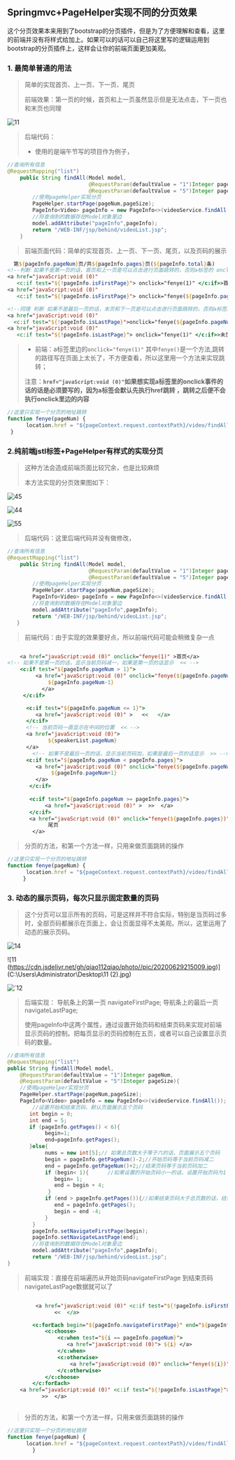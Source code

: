 ## Springmvc+PageHelper实现不同的分页效果

​	这个分页效果本来用到了bootstrap的分页插件，但是为了方便理解和查看，这里的前端并没有将样式给加上。如果可以的话可以自己将这里写的逻辑运用到bootstrap的分页插件上，这样会让你的前端页面更加美观。

### 1. 最简单普通的用法

> 简单的实现首页、上一页、下一页、尾页
>
> 前端效果：第一页的时候，首页和上一页虽然显示但是无法点击，下一页也和末页也同理

![11](https://cdn.jsdelivr.net/gh/qiao112qiao/photo//pic/20200628190048.jpg)

> 后端代码：
>
> - 使用的是端午节写的项目作为例子，

```java
//查询所有信息
@RequestMapping("list")
    public String findAll(Model model,
                          @RequestParam(defaultValue = "1")Integer pageNum,
                          @RequestParam(defaultValue = "5")Integer pageSize){
        //使用pageHelper实现分页
        PageHelper.startPage(pageNum,pageSize);
        PageInfo<Video> pageInfo = new PageInfo<>(videoService.findAll());
        //将查询到的数据存在Model对象里边
        model.addAttribute("pageInfo",pageInfo);
        return "/WEB-INF/jsp/behind/videoList.jsp";
    }
```

> 前端页面代码：简单的实现首页、上一页、下一页、尾页，以及页码的展示



```jsp
  第${pageInfo.pageNum}页/共${pageInfo.pages}页(${pageInfo.total}条)
<!--判断 如果不是第一页的话，首页和上一页是可以点击进行页面跳转的，否则a标签的 onclick 事件不生效-->
<a href="javaScript:void (0)" 
   <c:if test="${!pageInfo.isFirstPage}"> onclick="fenye(1)" </c:if>>首页</a>
<a href="javaScript:void (0)" 
   <c:if test="${!pageInfo.isFirstPage}"> onclick="fenye(${pageInfo.pageNum-1})" 	</c:if>>上一页</a>

<!--同理 判断 如果不是最后一页的话，末页和下一页是可以点击进行页面跳转的，否则a标签的 onclick 事件不生效-->
<a href="javaScript:void (0)" 
  <c:if test="${!pageInfo.isLastPage}">onclick="fenye(${pageInfo.pageNum+1})" 	</c:if>>下一页</a>
<a href="javaScript:void (0)" 
   <c:if test="${!pageInfo.isLastPage}"> onclick="fenye(1)" </c:if>>未页</a>

```

> - 前端：a标签里边的`onclick="fenye(1)"`  其中`fenye()`是一个方法,跳转的路径写在页面上太长了，不方便查看，所以这里用一个方法来实现跳转；
>
> 注意：**`href="javaScript:void (0)"`如果想实现a标签里的onclick事件的话的话是必须要写的，因为a标签会默认先执行href跳转 ，跳转之后便不会执行onclick里边的内容**

```js
//这里只实现一个分页的地址跳转  
function fenye(pageNum) {
      location.href = "${pageContext.request.contextPath}/video/findAll?pageNum="+pageNum;
 }
```



### 2.纯前端jstl标签+PageHelper有样式的实现分页

> 这种方法会造成前端页面比较冗余，也是比较麻烦
>
> 本方法实现的分页效果图如下：

![45](https://cdn.jsdelivr.net/gh/qiao112qiao/photo//pic/20200628201620.jpg)

![44](https://cdn.jsdelivr.net/gh/qiao112qiao/photo//pic/20200628201456.jpg)

![55](https://cdn.jsdelivr.net/gh/qiao112qiao/photo//pic/20200628201512.jpg)

> 后端代码：这里后端代码并没有做修改，

```java
//查询所有信息
@RequestMapping("list")
    public String findAll(Model model,
                          @RequestParam(defaultValue = "1")Integer pageNum,
                          @RequestParam(defaultValue = "5")Integer pageSize){
        //使用pageHelper实现分页
        PageHelper.startPage(pageNum,pageSize);
        PageInfo<Video> pageInfo = new PageInfo<>(videoService.findAll());
        //将查询到的数据存在Model对象里边
        model.addAttribute("pageInfo",pageInfo);
        return "/WEB-INF/jsp/behind/videoList.jsp";
   }
```



> 前端代码：由于实现的效果要好点，所以前端代码可能会稍微复杂一点

```jsp

    <a href="javaScript:void (0)" onclick="fenye(1)" >首页</a>
<!-- 如果不是第一页的话，显示当前页码减一，如果是第一页的话显示  << -->
    <c:if test="${pageInfo.pageNum > 1}">
         <a href="javaScript:void (0)" onclick="fenye(${pageInfo.pageNum-1})">
             ${pageInfo.pageNum-1}
           </a>
     </c:if>

      <c:if test="${pageInfo.pageNum <= 1}">
         <a href="javaScript:void (0)" >   <<   </a>     
      </c:if>
      <!-- 当前页码一直显示在中间的位置  << -->
      <a href="javaScript:void (0)">
             ${speakerList.pageNum}
      </a>
		<!-- 如果不是最后一页的话，显示当前页码加，如果是最后一页的话显示  >> -->
      <c:if test="${pageInfo.pageNum < pageInfo.pages}">
         <a href="javaScript:void (0)" onclick="fenye(${pageInfo.pageNum+1})">
              ${pageInfo.pageNum+1}
         </a>
       </c:if>
              
       <c:if test="${pageInfo.pageNum >= pageInfo.pages}">
            <a href="javaScript:void (0)" >  >>  </a>
       </c:if>
       <a href="javaScript:void (0)" onclick="fenye(${pageInfo.pages})">
             尾页
        </a>

```

> 分页的方法，和第一个方法一样，只用来做页面跳转的操作

```js
//这里只实现一个分页的地址跳转  
function fenye(pageNum) {
      location.href = "${pageContext.request.contextPath}/video/findAll?pageNum="+pageNum;
     }
```



### 3. 动态的展示页码，每次只显示固定数量的页码

> 这个分页可以显示所有的页码，可是这样并不符合实际，特别是当页码过多时，全部页码都展示在页面上，会让页面显得不太美观。所以，这里运用了动态的展示页码。



![14](https://cdn.jsdelivr.net/gh/qiao112qiao/photo//pic/20200628203117.jpg)



 ![11 (https://cdn.jsdelivr.net/gh/qiao112qiao/photo//pic/20200629215009.jpg)](C:\Users\Administrator\Desktop\11 (2).jpg)







![`12](https://cdn.jsdelivr.net/gh/qiao112qiao/photo//pic/20200628203247.jpg)





> 后端实现： 导航条上的第一页 navigateFirstPage; 导航条上的最后一页 navigateLastPage;
>
> 使用pageInfo中这两个属性，通过设置开始页码和结束页码来实现对前端显示页码的控制。把每页显示的页码控制在五页，或者可以自己设置显示页码的数量。



```java
//查询所有信息
@RequestMapping("list")
public String findAll(Model model,
    @RequestParam(defaultValue = "1")Integer pageNum,
    @RequestParam(defaultValue = "5")Integer pageSize){
    //使用pageHelper实现分页
    PageHelper.startPage(pageNum,pageSize);
    PageInfo<Video> pageInfo = new PageInfo<>(videoService.findAll());
  		//设置开始和结束页码，默认页面展示五个页码
       int begin = 0;
       int end = 5;    
       if (pageInfo.getPages() < 6){
            begin=1;
            end=pageInfo.getPages();
       }else{
            nums = new int[5];// 如果总页数大于等于六的话，页面展示五个页码
            begin = pageInfo.getPageNum()-2;//开始页码等于当前页码减二
            end = pageInfo.getPageNum()+2;//结束页码等于当前页码加二
            if (begin< 1){		//如果设置的开始页码小一的话，设置开始页码为1
               begin= 1;
               end = begin + 4;		
             }
       		if (end > pageInfo.getPages()){//如果结束页码大于总页数的话，结束页码等于总页数
               end = pageInfo.getPages();
               begin = end -4;
            }
        }
       	pageInfo.setNavigateFirstPage(begin);
        pageInfo.setNavigateLastPage(end);
       	//将查询到的数据存在Model对象里边
        model.addAttribute("pageInfo",pageInfo);
        return "/WEB-INF/jsp/behind/videoList.jsp";
}
```



> 前端实现：直接在前端遍历从开始页码navigateFirstPage 到结束页码 navigateLastPage数据就可以了

```jsp

         <a href="javaScript:void (0)" <c:if test="${!pageInfo.isFirstPage}"> onclick="fenye(${pageInfo.pageNum-1})" </c:if> >
               <<  </a>

        <c:forEach begin="${pageInfo.navigateFirstPage}" end="${pageInfo.navigateLastPage}"  var="i">
            <c:choose>
                <c:when test="${i == pageInfo.pageNum}">
                   <a href="javaScript:void (0)"> ${i} </a> 
                </c:when> 
                <c:otherwise>
   					<a href="javaScript:void (0)" onclick="fenye(${i})">${i}</a>  
                </c:otherwise>
            </c:choose>
        </c:forEach>   
    <a href="javaScript:void (0)" <c:if test="${!pageInfo.isLastPage}"> onclick="fenye(${pageInfo.pageNum+1})" </c:if>>
           >>  </a>
    
```



> 分页的方法，和第一个方法一样，只用来做页面跳转的操作

```js
//这里只实现一个分页的地址跳转  
function fenye(pageNum) {
      location.href = "${pageContext.request.contextPath}/video/findAll?pageNum="+pageNum;
        }
```





